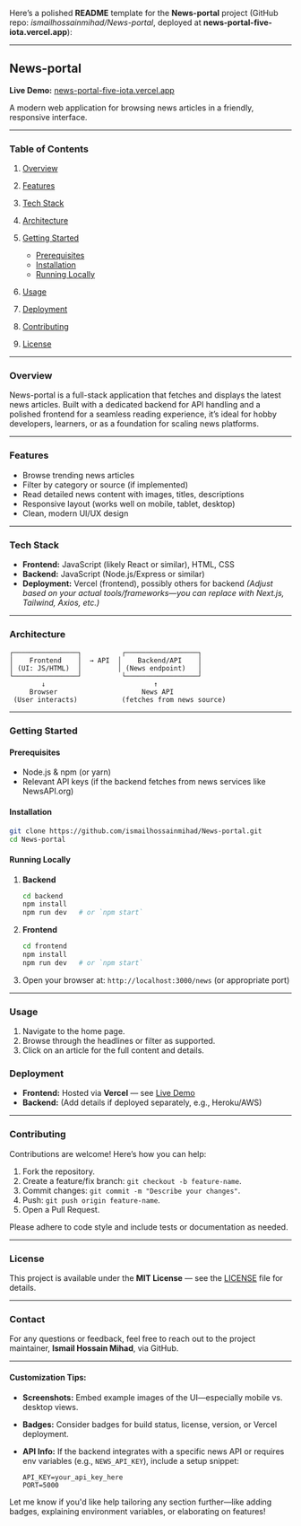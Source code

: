 Here’s a polished **README** template for the **News-portal** project (GitHub repo: *ismailhossainmihad/News-portal*, deployed at **news-portal-five-iota.vercel.app**):

---

## News-portal

**Live Demo:** [news-portal-five-iota.vercel.app](https://news-portal-five-iota.vercel.app/news)

A modern web application for browsing news articles in a friendly, responsive interface.

---

### Table of Contents

1. [Overview](#overview)
2. [Features](#features)
3. [Tech Stack](#tech-stack)
4. [Architecture](#architecture)
5. [Getting Started](#getting-started)

   * [Prerequisites](#prerequisites)
   * [Installation](#installation)
   * [Running Locally](#running-locally)
6. [Usage](#usage)
7. [Deployment](#deployment)
8. [Contributing](#contributing)
9. [License](#license)

---

### Overview

News-portal is a full-stack application that fetches and displays the latest news articles. Built with a dedicated backend for API handling and a polished frontend for a seamless reading experience, it’s ideal for hobby developers, learners, or as a foundation for scaling news platforms.

---

### Features

* Browse trending news articles
* Filter by category or source (if implemented)
* Read detailed news content with images, titles, descriptions
* Responsive layout (works well on mobile, tablet, desktop)
* Clean, modern UI/UX design

---

### Tech Stack

* **Frontend:** JavaScript (likely React or similar), HTML, CSS
* **Backend:** JavaScript (Node.js/Express or similar)
* **Deployment:** Vercel (frontend), possibly others for backend
  *(Adjust based on your actual tools/frameworks—you can replace with Next.js, Tailwind, Axios, etc.)*

---

### Architecture

```
┌────────────────┐          ┌──────────────────┐
│    Frontend    │  → API  │    Backend/API    │
│ (UI: JS/HTML)  │         │ (News endpoint)   │
└────────────────┘          └──────────────────┘
        ↓                           ↑
     Browser                     News API
 (User interacts)           (fetches from news source)
```

---

### Getting Started

#### Prerequisites

* Node.js & npm (or yarn)
* Relevant API keys (if the backend fetches from news services like NewsAPI.org)

#### Installation

```bash
git clone https://github.com/ismailhossainmihad/News-portal.git
cd News-portal
```

#### Running Locally

1. **Backend**

   ```bash
   cd backend
   npm install
   npm run dev   # or `npm start`
   ```
2. **Frontend**

   ```bash
   cd frontend
   npm install
   npm run dev   # or `npm start`
   ```
3. Open your browser at: `http://localhost:3000/news` (or appropriate port)

---

### Usage

1. Navigate to the home page.
2. Browse through the headlines or filter as supported.
3. Click on an article for the full content and details.

### Deployment

* **Frontend:** Hosted via **Vercel** — see [Live Demo](https://news-portal-five-iota.vercel.app/news)
* **Backend:** (Add details if deployed separately, e.g., Heroku/AWS)

---

### Contributing

Contributions are welcome! Here’s how you can help:

1. Fork the repository.
2. Create a feature/fix branch: `git checkout -b feature-name`.
3. Commit changes: `git commit -m "Describe your changes"`.
4. Push: `git push origin feature-name`.
5. Open a Pull Request.

Please adhere to code style and include tests or documentation as needed.

---

### License

This project is available under the **MIT License** — see the [LICENSE](LICENSE) file for details.

---

### Contact

For any questions or feedback, feel free to reach out to the project maintainer, **Ismail Hossain Mihad**, via GitHub.

---

#### Customization Tips:

* **Screenshots:** Embed example images of the UI—especially mobile vs. desktop views.
* **Badges:** Consider badges for build status, license, version, or Vercel deployment.
* **API Info:** If the backend integrates with a specific news API or requires env variables (e.g., `NEWS_API_KEY`), include a setup snippet:

  ```env
  API_KEY=your_api_key_here
  PORT=5000
  ```

Let me know if you'd like help tailoring any section further—like adding badges, explaining environment variables, or elaborating on features!
